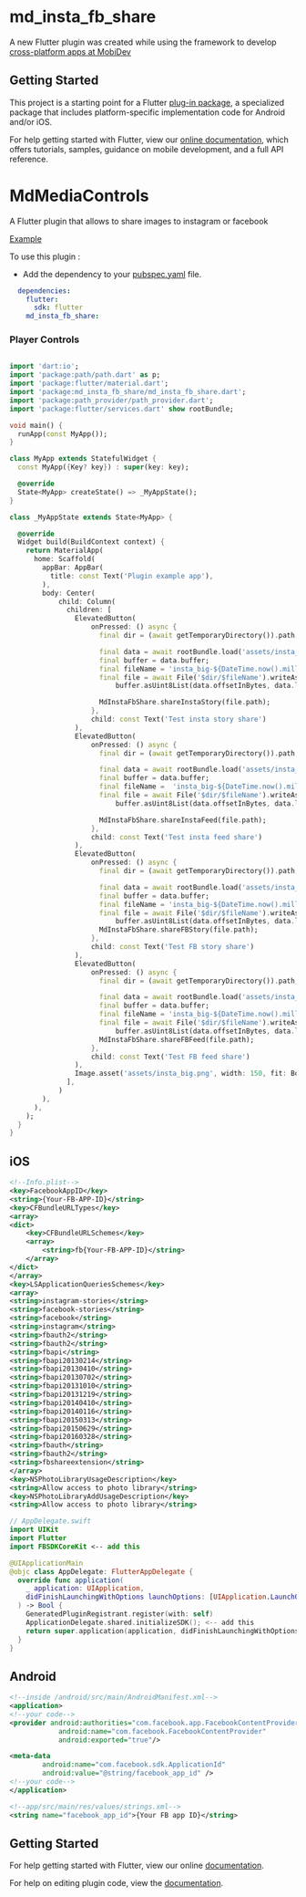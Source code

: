 # md_insta_fb_share
A new Flutter plugin was created while using the framework to develop [cross-platform apps at MobiDev](https://mobidev.biz/services/cross-platform-app-development)

## Getting Started

This project is a starting point for a Flutter
[plug-in package](https://flutter.io/developing-packages/),
a specialized package that includes platform-specific implementation code for
Android and/or iOS.

For help getting started with Flutter, view our
[online documentation](https://flutter.io/docs), which offers tutorials,
samples, guidance on mobile development, and a full API reference.
# MdMediaControls

A Flutter plugin that allows to share images to instagram or facebook

[Example](https://github.com/igorbaranovmd/md_insta_fb_share/blob/master/example/lib/main.dart)

To use this plugin :

- Add the dependency to your [pubspec.yaml](https://github.com/igorbaranovmd/md_insta_fb_share/blob/master/example/pubspec.yaml) file.

```yaml
  dependencies:
    flutter:
      sdk: flutter
    md_insta_fb_share:
```

### Player Controls

```dart

import 'dart:io';
import 'package:path/path.dart' as p;
import 'package:flutter/material.dart';
import 'package:md_insta_fb_share/md_insta_fb_share.dart';
import 'package:path_provider/path_provider.dart';
import 'package:flutter/services.dart' show rootBundle;

void main() {
  runApp(const MyApp());
}

class MyApp extends StatefulWidget {
  const MyApp({Key? key}) : super(key: key);

  @override
  State<MyApp> createState() => _MyAppState();
}

class _MyAppState extends State<MyApp> {

  @override
  Widget build(BuildContext context) {
    return MaterialApp(
      home: Scaffold(
        appBar: AppBar(
          title: const Text('Plugin example app'),
        ),
        body: Center(
            child: Column(
              children: [
                ElevatedButton(
                    onPressed: () async {
                      final dir = (await getTemporaryDirectory()).path;

                      final data = await rootBundle.load('assets/insta_big.png');
                      final buffer = data.buffer;
                      final fileName = 'insta_big-${DateTime.now().millisecondsSinceEpoch}.png';
                      final file = await File('$dir/$fileName').writeAsBytes(
                          buffer.asUint8List(data.offsetInBytes, data.lengthInBytes));

                      MdInstaFbShare.shareInstaStory(file.path);
                    },
                    child: const Text('Test insta story share')
                ),
                ElevatedButton(
                    onPressed: () async {
                      final dir = (await getTemporaryDirectory()).path;

                      final data = await rootBundle.load('assets/insta_big.png');
                      final buffer = data.buffer;
                      final fileName =  'insta_big-${DateTime.now().millisecondsSinceEpoch}.png';
                      final file = await File('$dir/$fileName').writeAsBytes(
                          buffer.asUint8List(data.offsetInBytes, data.lengthInBytes));

                      MdInstaFbShare.shareInstaFeed(file.path);
                    },
                    child: const Text('Test insta feed share')
                ),
                ElevatedButton(
                    onPressed: () async {
                      final dir = (await getTemporaryDirectory()).path;

                      final data = await rootBundle.load('assets/insta_big.png');
                      final buffer = data.buffer;
                      final fileName = 'insta_big-${DateTime.now().millisecondsSinceEpoch}.png';
                      final file = await File('$dir/$fileName').writeAsBytes(
                          buffer.asUint8List(data.offsetInBytes, data.lengthInBytes));
                      MdInstaFbShare.shareFBStory(file.path);
                    },
                    child: const Text('Test FB story share')
                ),
                ElevatedButton(
                    onPressed: () async {
                      final dir = (await getTemporaryDirectory()).path;

                      final data = await rootBundle.load('assets/insta_big.png');
                      final buffer = data.buffer;
                      final fileName = 'insta_big-${DateTime.now().millisecondsSinceEpoch}.png';
                      final file = await File('$dir/$fileName').writeAsBytes(
                          buffer.asUint8List(data.offsetInBytes, data.lengthInBytes));
                      MdInstaFbShare.shareFBFeed(file.path);
                    },
                    child: const Text('Test FB feed share')
                ),
                Image.asset('assets/insta_big.png', width: 150, fit: BoxFit.fitWidth)
              ],
            )
        ),
      ),
    );
  }
}
```

## iOS
```xml
<!--Info.plist-->
<key>FacebookAppID</key>
<string>{Your-FB-APP-ID}</string>
<key>CFBundleURLTypes</key>
<array>
<dict>
    <key>CFBundleURLSchemes</key>
    <array>
        <string>fb{Your-FB-APP-ID}</string>
    </array>
</dict>
</array>
<key>LSApplicationQueriesSchemes</key>
<array>
<string>instagram-stories</string>
<string>facebook-stories</string>
<string>facebook</string>
<string>instagram</string>
<string>fbauth2</string>
<string>fbauth2</string>
<string>fbapi</string>
<string>fbapi20130214</string>
<string>fbapi20130410</string>
<string>fbapi20130702</string>
<string>fbapi20131010</string>
<string>fbapi20131219</string>
<string>fbapi20140410</string>
<string>fbapi20140116</string>
<string>fbapi20150313</string>
<string>fbapi20150629</string>
<string>fbapi20160328</string>
<string>fbauth</string>
<string>fbauth2</string>
<string>fbshareextension</string>
</array>
<key>NSPhotoLibraryUsageDescription</key>
<string>Allow access to photo library</string>
<key>NSPhotoLibraryAddUsageDescription</key>
<string>Allow access to photo library</string>
```

```swift
// AppDelegate.swift
import UIKit
import Flutter
import FBSDKCoreKit <-- add this

@UIApplicationMain
@objc class AppDelegate: FlutterAppDelegate {
  override func application(
    _ application: UIApplication,
    didFinishLaunchingWithOptions launchOptions: [UIApplication.LaunchOptionsKey: Any]?
  ) -> Bool {
    GeneratedPluginRegistrant.register(with: self)
    ApplicationDelegate.shared.initializeSDK(); <-- add this
    return super.application(application, didFinishLaunchingWithOptions: launchOptions)
  }
}

```

## Android
```xml
<!--inside /android/src/main/AndroidManifest.xml-->
<application>
<!--your code-->
<provider android:authorities="com.facebook.app.FacebookContentProvider{Your-FB-APP-ID}"
            android:name="com.facebook.FacebookContentProvider"
            android:exported="true"/>

<meta-data
        android:name="com.facebook.sdk.ApplicationId"
        android:value="@string/facebook_app_id" />
<!--your code-->
</application>
```

```xml
<!--app/src/main/res/values/strings.xml-->
<string name="facebook_app_id">{Your FB app ID}</string>
```



## Getting Started

For help getting started with Flutter, view our online
[documentation](http://flutter.io/).

For help on editing plugin code, view the [documentation](https://flutter.io/platform-plugins/#edit-code).